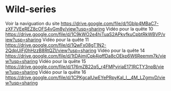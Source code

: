 # Wild-series
Voir la naviguation du site
https://drive.google.com/file/d/1Gblp4MBaC7-zXF7VEeREZ8cOFS4vGm8y/view?usp=sharing
Vidéo pour la quête 10 
https://drive.google.com/file/d/1C9kWO2e4hiTuaS2APkvfkuCpbtRkWBVP/view?usp=sharing
Vidéo pour la quête 11
https://drive.google.com/file/d/1QwFx08gT1N2-2QdpUiFj0hHzzB8RtQZI/view?usp=sharing
Vidéo pour la quête 14 
https://drive.google.com/file/d/1tDAjmjCpk4jqffDa8cOEkp6W6Reemm7k/view?usp=sharing
Vidéo pour la quête 15
https://drive.google.com/file/d/176mZB22q5_r4FMPyjriaE171RCTY3npB/view?usp=sharing
Vidéo pour la quête 16
https://drive.google.com/file/d/1CPKgcalUwEYePRpyKaI_I__4M_LZgmvD/view?usp=sharing
